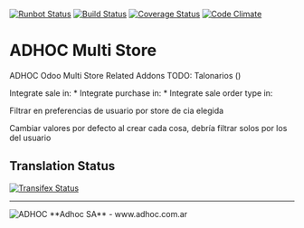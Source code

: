 [![Runbot Status](http://runbot.adhoc.com.ar/runbot/badge/flat/28/11.0.svg)](http://runbot.adhoc.com.ar/runbot/repo/github-com-ingadhoc-multi-store-28)
[![Build Status](https://travis-ci.org/ingadhoc/multi-store.svg?branch=11.0)](https://travis-ci.org/ingadhoc/multi-store)
[![Coverage Status](https://coveralls.io/repos/ingadhoc/multi-store/badge.png?branch=11.0)](https://coveralls.io/r/ingadhoc/multi-store?branch=11.0)
[![Code Climate](https://codeclimate.com/github/ingadhoc/multi-store/badges/gpa.svg)](https://codeclimate.com/github/ingadhoc/multi-store)

# ADHOC Multi Store

ADHOC Odoo Multi Store Related Addons
TODO:
Talonarios ()


Integrate sale in:
* 
Integrate purchase in:
* 
Integrate sale order type in:

Filtrar en preferencias de usuario por store de cia elegida

Cambiar valores por defecto al crear cada cosa, debría filtrar solos por los del usuario


[//]: # (addons)
[//]: # (end addons)

Translation Status
------------------
[![Transifex Status](https://www.transifex.com/projects/p/ingadhoc-multi-store-11-0/chart/image_png)](https://www.transifex.com/projects/p/ingadhoc-multi-store-11-0)

----

<img alt="ADHOC" src="http://fotos.subefotos.com/83fed853c1e15a8023b86b2b22d6145bo.png" />
**Adhoc SA** - www.adhoc.com.ar
